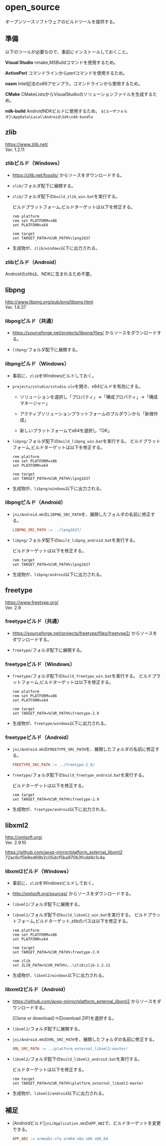# open_source

オープンソースソフトウェアのビルドツールを提供する。

## 準備

以下のツールが必要なので、事前にインストールしておくこと。

__Visual Studio__
nmake,MSBuildコマンドを使用するため。

__ActivePerl__
コマンドラインからperlコマンドを使用するため。

__nasm__
Intel記法のx86アセンプラ。コマンドラインから使用するため。

__CMake__
CMakeListsからVisualStudioのソリューションファイルを生成するため。

__ndk-build__
AndroidNDKビルドに使用するため。
`${ユーザフォルダ}\AppData\Local\Android\Sdk\ndk-bundle`

## zlib

<https://www.zlib.net/>  
Ver. 1.2.11

### zlibビルド（Windows）

- <https://zlib.net/fossils/> からソースをダウンロードする。

- `zlib/`フォルダ配下に展開する。

- `zlib/`フォルダ配下の`build_zlib_win.bat`を実行する。

    ビルドプラットフォーム,ビルドターゲットは以下を修正する。

    ```batch
    rem platform
    rem set PLATFORM=x86
    set PLATFORM=x64

    rem target
    set TARGET_PATH=%CUR_PATH%\lpng1637
    ```

- 生成物が、`zlib/windows`以下に出力される。

### zlibビルド（Android）

Androidのzlibは、NDKに含まれるため不要。

## libpng

<http://www.libpng.org/pub/png/libpng.html>  
Ver. 1.6.37

### libpngビルド（共通）

- <https://sourceforge.net/projects/libpng/files/> からソースをダウンロードする。

- `libpng/`フォルダ配下に展開する。

### libpngビルド（Windows）

- 事前に、`zlib`をWindowsビルドしておく。

- `projects/vstudio/vstudio.sln`を開き、x64ビルドを有効にする。

  - ソリューションを選択し「プロパティ」→「構成プロパティ」→「構成マネージャー」

  - アクティブソリューションプラットフォームのプルダウンから「新規作成」

  - 新しいプラットフォームでx64を選択し「OK」

- `libpng/`フォルダ配下の`build_libpng_win.bat`を実行する。
    ビルドプラットフォーム,ビルドターゲットは以下を修正する。

    ```batch
    rem platform
    rem set PLATFORM=x86
    set PLATFORM=x64

    rem target
    set TARGET_PATH=%CUR_PATH%\lpng1637
    ```

- 生成物が、`libpng/windows`以下に出力される。

### libpngビルド（Android）

- `jni/Android.mk`の`LIBPNG_SRC_PATH`を、展開したフォルダの名前に修正する。

    ```makefile
    LIBPNG_SRC_PATH := ../lpng1637/
    ```

- `libpng/`フォルダ配下の`build_libpng_android.bat`を実行する。

    ビルドターゲットは以下を修正する。

    ```batch
    rem target
    set TARGET_PATH=%CUR_PATH%\lpng1637
    ```

- 生成物が、`libpng/android`以下に出力される。

## freetype

<https://www.freetype.org/>  
Ver. 2.9

### freetypeビルド（共通）

- <https://sourceforge.net/projects/freetype/files/freetype2/> からソースをダウンロードする。

- `freetype/`フォルダ配下に展開する。

### freetypeビルド（Windows）

- `freetype/`フォルダ配下の`build_freetype_win.bat`を実行する。
    ビルドプラットフォーム,ビルドターゲットは以下を修正する。

    ```batch
    rem platform
    rem set PLATFORM=x86
    set PLATFORM=x64

    rem target
    set TARGET_PATH=%CUR_PATH%\freetype-2.9
    ```

- 生成物が、`freetype/windows`以下に出力される。

### freetypeビルド（Android）

- `jni/Android.mk`の`FREETYPE_SRC_PATH`を、展開したフォルダの名前に修正する。

    ```makefile
    FREETYPE_SRC_PATH := ../freetype-2.9/
    ```

- `freetype/`フォルダ配下の`build_freetype_android.bat`を実行する。

    ビルドターゲットは以下を修正する。

    ```batch
    rem target
    set TARGET_PATH=%CUR_PATH%\freetype-2.9
    ```

- 生成物が、`freetype/android`以下に出力される。

## libxml2

<http://xmlsoft.org/>  
Ver. 2.9.10

<https://github.com/aosp-mirror/platform_external_libxml2>
72ac6cf5b8ed69b2c05dcf5ba970b3fcdd4c1c4a

### libxml2ビルド（Windows）

- 事前に、`zlib`をWindowsビルドしておく。

- <http://xmlsoft.org/sources/> からソースをダウンロードする。

- `libxml2/`フォルダ配下に展開する。

- `libxml2/`フォルダ配下の`build_libxml2_win.bat`を実行する。
    ビルドプラットフォーム,ビルドターゲット,zlibのパスは以下を修正する。

    ```batch
    rem platform
    rem set PLATFORM=x86
    set PLATFORM=x64

    rem target
    set TARGET_PATH=%CUR_PATH%\freetype-2.9

    rem zlib
    set ZLIB_PATH=%CUR_PATH%\..\zlib\zlib-1.2.11
    ```

- 生成物が、`libxml2/windows`以下に出力される。

### libxml2ビルド（Android）

- <https://github.com/aosp-mirror/platform_external_libxml2> からソースをダウンロードする。

    [Clone or download]->[Download ZIP]を選択する。

- `libxml2/`フォルダ配下に展開する。

- `jni/Android.mk`の`XML_SRC_PATH`を、展開したフォルダの名前に修正する。

    ```makefile
    XML_SRC_PATH := ../platform_external_libxml2-master/
    ```

- `libxml2/`フォルダ配下の`build_libxml2_android.bat`を実行する。

    ビルドターゲットは以下を修正する。

    ```batch
    rem target
    set TARGET_PATH=%CUR_PATH%\platform_external_libxml2-master
    ```

- 生成物が、`libxml2/android`以下に出力される。

## 補足

- [Androidビルド]`jni/Application.mk`の`APP_ABI`で、ビルドターゲットを変更できる。

    ```makefile
    APP_ABI := armeabi-v7a arm64-v8a x86 x86_64
    ```
